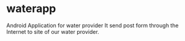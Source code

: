 # waterapp
Android Application for water provider
It send post form through the Internet to site of our water provider.
